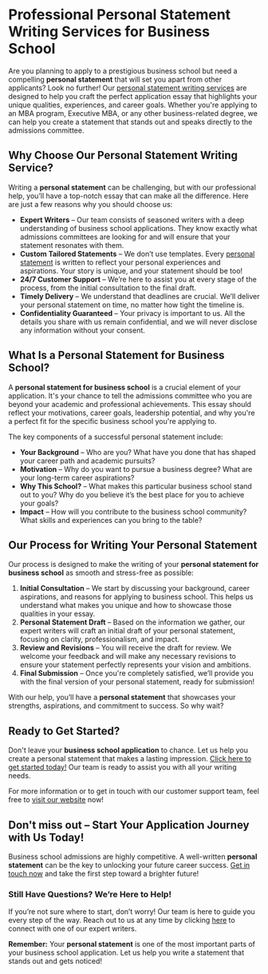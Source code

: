 # Professional Personal Statement Writing Services for Business School

Are you planning to apply to a prestigious business school but need a compelling **personal statement** that will set you apart from other applicants? Look no further! Our [personal statement writing services](https://tinyurl.com/topessay?keyword=personal+statement+business+school) are designed to help you craft the perfect application essay that highlights your unique qualities, experiences, and career goals. Whether you're applying to an MBA program, Executive MBA, or any other business-related degree, we can help you create a statement that stands out and speaks directly to the admissions committee.

## Why Choose Our Personal Statement Writing Service?

Writing a **personal statement** can be challenging, but with our professional help, you’ll have a top-notch essay that can make all the difference. Here are just a few reasons why you should choose us:

- **Expert Writers** – Our team consists of seasoned writers with a deep understanding of business school applications. They know exactly what admissions committees are looking for and will ensure that your statement resonates with them.
- **Custom Tailored Statements** – We don’t use templates. Every [personal statement](https://tinyurl.com/topessay?keyword=personal+statement+business+school) is written to reflect your personal experiences and aspirations. Your story is unique, and your statement should be too!
- **24/7 Customer Support** – We’re here to assist you at every stage of the process, from the initial consultation to the final draft.
- **Timely Delivery** – We understand that deadlines are crucial. We’ll deliver your personal statement on time, no matter how tight the timeline is.
- **Confidentiality Guaranteed** – Your privacy is important to us. All the details you share with us remain confidential, and we will never disclose any information without your consent.

## What Is a Personal Statement for Business School?

A **personal statement for business school** is a crucial element of your application. It's your chance to tell the admissions committee who you are beyond your academic and professional achievements. This essay should reflect your motivations, career goals, leadership potential, and why you're a perfect fit for the specific business school you're applying to.

The key components of a successful personal statement include:

- **Your Background** – Who are you? What have you done that has shaped your career path and academic pursuits?
- **Motivation** – Why do you want to pursue a business degree? What are your long-term career aspirations?
- **Why This School?** – What makes this particular business school stand out to you? Why do you believe it’s the best place for you to achieve your goals?
- **Impact** – How will you contribute to the business school community? What skills and experiences can you bring to the table?

## Our Process for Writing Your Personal Statement

Our process is designed to make the writing of your **personal statement for business school** as smooth and stress-free as possible:

1. **Initial Consultation** – We start by discussing your background, career aspirations, and reasons for applying to business school. This helps us understand what makes you unique and how to showcase those qualities in your essay.
2. **Personal Statement Draft** – Based on the information we gather, our expert writers will craft an initial draft of your personal statement, focusing on clarity, professionalism, and impact.
3. **Review and Revisions** – You will receive the draft for review. We welcome your feedback and will make any necessary revisions to ensure your statement perfectly represents your vision and ambitions.
4. **Final Submission** – Once you're completely satisfied, we’ll provide you with the final version of your personal statement, ready for submission!

With our help, you’ll have a **personal statement** that showcases your strengths, aspirations, and commitment to success. So why wait?

## Ready to Get Started?

Don't leave your **business school application** to chance. Let us help you create a personal statement that makes a lasting impression. [Click here to get started today!](https://tinyurl.com/topessay?keyword=personal+statement+business+school) Our team is ready to assist you with all your writing needs.

For more information or to get in touch with our customer support team, feel free to [visit our website](https://tinyurl.com/topessay?keyword=personal+statement+business+school) now!

## Don't miss out – Start Your Application Journey with Us Today!

Business school admissions are highly competitive. A well-written **personal statement** can be the key to unlocking your future career success. [Get in touch now](https://tinyurl.com/topessay?keyword=personal+statement+business+school) and take the first step toward a brighter future!

### Still Have Questions? We’re Here to Help!

If you’re not sure where to start, don’t worry! Our team is here to guide you every step of the way. Reach out to us at any time by clicking [here](https://tinyurl.com/topessay?keyword=personal+statement+business+school) to connect with one of our expert writers.

**Remember:** Your **personal statement** is one of the most important parts of your business school application. Let us help you write a statement that stands out and gets noticed!
